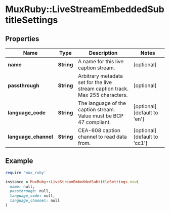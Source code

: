 # MuxRuby::LiveStreamEmbeddedSubtitleSettings

## Properties

| Name | Type | Description | Notes |
| ---- | ---- | ----------- | ----- |
| **name** | **String** | A name for this live caption stream. | [optional] |
| **passthrough** | **String** | Arbitrary metadata set for the live stream caption track. Max 255 characters. | [optional] |
| **language_code** | **String** | The language of the caption stream. Value must be BCP 47 compliant. | [optional][default to &#39;en&#39;] |
| **language_channel** | **String** | CEA-608 caption channel to read data from. | [optional][default to &#39;cc1&#39;] |

## Example

```ruby
require 'mux_ruby'

instance = MuxRuby::LiveStreamEmbeddedSubtitleSettings.new(
  name: null,
  passthrough: null,
  language_code: null,
  language_channel: null
)
```

